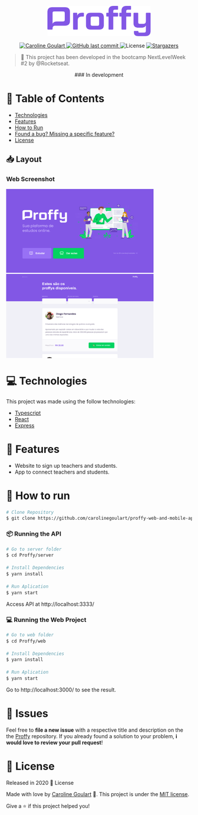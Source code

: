 <p align="center">
   <img src="./.github/logo.png" alt="Proffy" width="280"/>
</p>

<p align="center">    
   <a href="https://www.linkedin.com/in/carolinegoulart/">
      <img alt="Caroline Goulart" src="https://img.shields.io/badge/-CarolineGoulart-8257E5?style=flat&logo=Linkedin&logoColor=white" />
   </a>
  <a href="https://github.com/carolinegoulart/proffy-web-and-mobile-application/commits/master">
    <img alt="GitHub last commit" src="https://img.shields.io/github/last-commit/carolinegoulart/proffy-web-and-mobile-application?color=774DD6">
  </a> 
  <img alt="License" src="https://img.shields.io/badge/license-MIT-8257E5">
  <a href="https://github.com/carolinegoulart/proffy-web-and-mobile-application/stargazers">
    <img alt="Stargazers" src="https://img.shields.io/github/stars/carolinegoulart/proffy-web-and-mobile-application?color=8257E5&logo=github">
  </a>
</p>

> :rocket:  This project has been developed in the bootcamp NextLevelWeek #2 by @Rocketseat.
<p align="center"> 
### In development
</p>


# :pushpin:  Table of Contents

* [Technologies](#computer-technologies)
* [Features](#rocket-features)
* [How to Run](#construction_worker-how-to-run)
* [Found a bug? Missing a specific feature?](#bug-issues)
* [License](#closed_book-license)

<h2 align="left"> 📥  Layout </h2>

### Web Screenshot
<div>
   <img src="./.github/web-landing.png" width="400px">
   <img src="./.github/web-list.png" width="400px">
</div>


# :computer: Technologies
This project was made using the follow technologies:

* [Typescript](https://www.typescriptlang.org/)      
* [React](https://reactjs.org/)      
* [Express](https://expressjs.com/)      

# :rocket: Features

* Website to sign up teachers and students.
* App to connect teachers and students.

# :construction_worker: How to run
```bash
# Clone Repository
$ git clone https://github.com/carolinegoulart/proffy-web-and-mobile-application.git
```
### 📦  Running the API

```bash
# Go to server folder
$ cd Proffy/server

# Install Dependencies
$ yarn install

# Run Aplication
$ yarn start
```
Access API at http://localhost:3333/

### 💻  Running the Web Project

```bash
# Go to web folder
$ cd Proffy/web

# Install Dependencies
$ yarn install

# Run Aplication
$ yarn start
```
Go to http://localhost:3000/ to see the result.

# :bug: Issues

Feel free to **file a new issue** with a respective title and description on the the [Proffy](https://github.com/carolinegoulart/proffy-web-and-mobile-application/issues) repository. If you already found a solution to your problem, **i would love to review your pull request**!

# :closed_book: License

Released in 2020 :closed_book: License

Made with love by [Caroline Goulart](https://github.com/carolinegoulart) 🚀.
This project is under the [MIT license](./LICENSE).


Give a ⭐️  if this project helped you!
